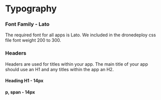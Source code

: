 # Typography

### Font Family - Lato

The required font for all apps is Lato. We included in the dronedeploy css file font weight 200 to 300.

### Headers

Headers are used for titles within your app. The main title of your app should use an H1 and any titles within the app an H2.

#### **Heading H1 - 14px**

#### p, span - 14px



